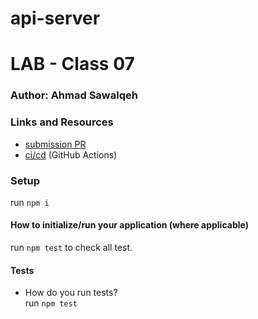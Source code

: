 # api-server

# LAB - Class 07

### Author: Ahmad Sawalqeh

### Links and Resources

- [submission PR](https://github.com/Ahmad-Sawalqeh/api-server/pull/1)
- [ci/cd](https://github.com/Ahmad-Sawalqeh/api-server/runs/411764427?check_suite_focus=true) (GitHub Actions)

### Setup
run `npm i`

#### How to initialize/run your application (where applicable)
run `npm test` to check all test.

#### Tests

- How do you run tests?<br>
  run `npm test`
